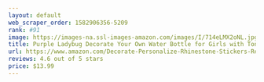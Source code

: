 ```yaml
---
layout: default 
﻿web_scraper_order: 1582906356-5209
rank: #91
image: https://images-na.ssl-images-amazon.com/images/I/714eLMX2oNL.jpg
title: Purple Ladybug Decorate Your Own Water Bottle for Girls with Tons of Rhinestone Glitter Gem…
url: https://www.amazon.com/Decorate-Personalize-Rhinestone-Stickers-Reusable/dp/B07TVF82RL/ref=zg_mw_arts-crafts_91?_encoding=UTF8&psc=1&refRID=W0PCYHV7KBFJZ6H1XXBD
reviews: 4.6 out of 5 stars
price: $13.99 
---
```

